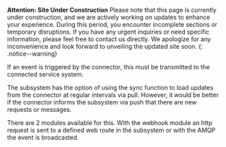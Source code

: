 **Attention: Site Under Construction**
Please note that this page is currently under construction, and we are actively working on updates to enhance your experience.
During this period, you encounter incomplete sections or temporary disruptions. If you have any urgent inquiries or need specific information, please feel free to contact us directly. We apologize for any inconvenience and look forward to unveiling the updated site soon.
{: .notice--warning}

If an event is triggered by the connector, this must be transmitted to the connected service system.

The subsystem has the option of using the sync function to load updates from the connector at regular intervals via pull. However, it would be better if the connector informs the subsystem via push that there are new requests or messages.

There are 2 modules available for this. With the webhook module an http request is sent to a defined web route in the subsystem or with the AMQP the event is broadcasted.

<!-- TODO descript the transfered messages. -->

